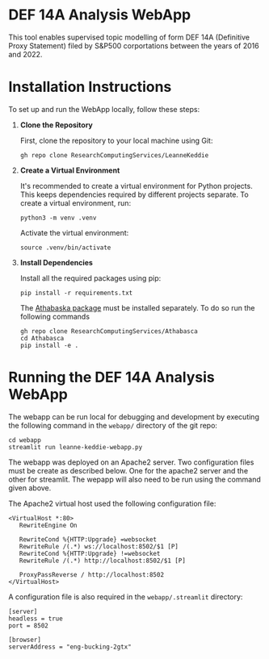 
# DEF 14A Analysis WebApp

This tool enables supervised topic modelling of form DEF 14A (Definitive Proxy Statement) filed by S&P500 corportations between the years of 2016 and 2022.

# Installation Instructions

To set up and run the WebApp locally, follow these steps:

1. **Clone the Repository**

   First, clone the repository to your local machine using Git:

    ```
    gh repo clone ResearchComputingServices/LeanneKeddie
    ```

2. **Create a Virtual Environment**

    It's recommended to create a virtual environment for Python projects. This keeps dependencies required by different projects separate. To create a virtual environment, run:

    ```
    python3 -m venv .venv
    ```

    Activate the virtual environment:

    ```
    source .venv/bin/activate
    ```

3. **Install Dependencies**

    Install all the required packages using pip:
    ```
    pip install -r requirements.txt
    ```

    The [Athabaska package](https://github.com/ResearchComputingServices/Athabasca) must be installed separately. To 
    do so run the following commands 

    ```
    gh repo clone ResearchComputingServices/Athabasca
    cd Athabasca
    pip install -e .
    ```

# Running the DEF 14A Analysis WebApp

The webapp can be run local for debugging and development by executing the following command in the `webapp/` directory of the git repo:

```
cd webapp
streamlit run leanne-keddie-webapp.py
```

The webapp was deployed on an Apache2 server. Two configuration files must be create as described below. One for the apache2 server and the other for streamlit. The wepapp will also need to be run using the command given above.

The Apache2 virtual host used the following configuration file:

```
<VirtualHost *:80>
   RewriteEngine On

   RewriteCond %{HTTP:Upgrade} =websocket
   RewriteRule /(.*) ws://localhost:8502/$1 [P]
   RewriteCond %{HTTP:Upgrade} !=websocket
   RewriteRule /(.*) http://localhost:8502/$1 [P]

   ProxyPassReverse / http://localhost:8502
</VirtualHost>

```

A configuration file is also required in the `webapp/.streamlit` directory:

```
[server]
headless = true
port = 8502

[browser]
serverAddress = "eng-bucking-2gtx"
```
